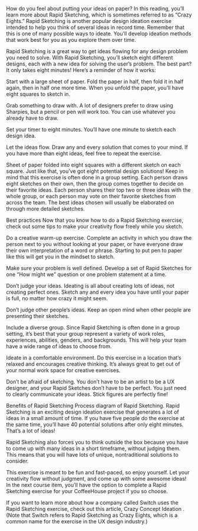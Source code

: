 How do you feel about putting your ideas on paper? In this reading, you’ll learn more about Rapid Sketching, which is sometimes referred to as “Crazy Eights.” Rapid Sketching is another popular design ideation exercise intended to help you think of several ideas in record time. Remember that this is one of many possible ways to ideate. You'll develop ideation methods that work best for you as you explore them over time.

Rapid Sketching is a great way to get ideas flowing for any design problem you need to solve. With Rapid Sketching, you’ll sketch eight different designs, each with a new idea for solving the user’s problem. The best part? It only takes eight minutes! Here’s a reminder of how it works:

Start with a large sheet of paper. Fold the paper in half, then fold it in half again, then in half one more time. When you unfold the paper, you’ll have eight squares to sketch in.

Grab something to draw with. A lot of designers prefer to draw using Sharpies, but a pencil or pen will work too. You can use whatever you already have to draw. 

Set your timer to eight minutes. You’ll have one minute to sketch each design idea.

Let the ideas flow. Draw any and every solution that comes to your mind. If you have more than eight ideas, feel free to repeat the exercise.

Sheet of paper folded into eight squares with a different sketch on each square.
Just like that, you’ve got eight potential design solutions! Keep in mind that this exercise is often done in a group setting. Each person draws eight sketches on their own, then the group comes together to decide on their favorite ideas. Each person shares their top two or three ideas with the whole group, or each person may vote on their favorite sketches from across the team. The best ideas chosen will usually be elaborated on through more detailed sketches.

Best practices
Now that you know how to do a Rapid Sketching exercise, check out some tips to make your creativity flow freely while you sketch.

Do a creative warm-up exercise. Complete an activity in which you draw the person next to you without looking at your paper, or have everyone draw their own interpretation of a word or phrase. Starting to put pen to paper like this will get you in the mindset to sketch.

Make sure your problem is well defined. Develop a set of Rapid Sketches for one “How might we” question or one problem statement at a time.

Don’t judge your ideas. Ideating is all about creating lots of ideas, not creating perfect ones. Sketch any and every idea you have until your paper is full, no matter how crazy it might seem.

Don’t judge other people’s ideas. Keep an open mind when other people are presenting their sketches. 

Include a diverse group. Since Rapid Sketching is often done in a group setting, it’s best that your group represent a variety of work roles, experiences, abilities, genders, and backgrounds. This will help your team have a wide range of ideas to choose from.

Ideate in a comfortable environment. Do this exercise in a location that’s relaxed and encourages creative thinking. It’s always great to get out of your normal work space for creative exercises.

Don’t be afraid of sketching. You don’t have to be an artist to be a UX designer, and your Rapid Sketches don’t have to be perfect. You just need to clearly communicate your ideas. Stick figures are perfectly fine!

Benefits of Rapid Sketching
Process diagram of Rapid Sketching.
Rapid Sketching is an exciting design ideation exercise that generates a lot of ideas in a small amount of time. If you have five people do the exercise at the same time, you’ll have 40 potential solutions after only eight minutes. That’s a lot of ideas!

Rapid Sketching also forces you to think outside the box because you have to come up with many ideas in a short timeframe, without judging them. This means that you will have lots of unique, nontraditional solutions to consider.

This exercise is meant to be fun and fast-paced, so enjoy yourself. Let your creativity flow without judgment, and come up with some awesome ideas! In the next course item, you’ll have the option to complete a Rapid Sketching exercise for your CoffeeHouse project if you so choose.

If you want to learn more about how a company called Switch uses the Rapid Sketching exercise, check out this article,
 Crazy Concept Ideation
. (Note that Switch refers to Rapid Sketching as Crazy Eights, which is a common name for the exercise in the UX design industry.)  